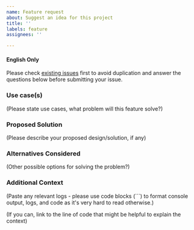 ```yaml
---
name: Feature request
about: Suggest an idea for this project
title: ''
labels: feature
assignees: ''

---
```


#### English Only

Please check [existing issues](https://github.com/gotomicro/eorm/issues) first to avoid duplication and answer the questions below before submitting your issue.

### Use case(s) 

(Please state use cases, what problem will this feature solve?)

### Proposed Solution

(Please describe your proposed design/solution, if any)

### Alternatives Considered

(Other possible options for solving the problem?)

### Additional Context

(Paste any relevant logs - please use code blocks (```) to format console output,
logs, and code as it's very hard to read otherwise.)

(If you can, link to the line of code that might be helpful to explain the context)

